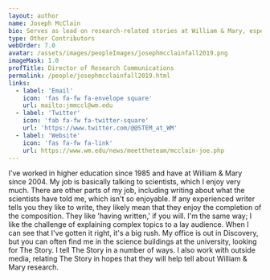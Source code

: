 ```yaml
---
layout: author
name: Joseph McClain
bio: Serves as lead on research-related stories at William & Mary, especially those involving the natural sciences.
type: Other Contributors
webOrder: 7.0
avatar: /assets/images/peopleImages/josephmcclainfall2019.png
imageMask: 1.0
profTitle: Director of Research Communications
permalink: /people/josephmcclainfall2019.html 
links:
  - label: 'Email'
    icon: 'fas fa-fw fa-envelope square'
    url: mailto:jmmccl@wm.edu
  - label: 'Twitter'
    icon: 'fab fa-fw fa-twitter-square'
    url: 'https://www.twitter.com/@@STEM_at_WM'
  - label: 'Website'
    icon: 'fas fa-fw fa-link'
    url: https://www.wm.edu/news/meettheteam/mcclain-joe.php
---
```

I've worked in higher education since 1985 and have at William & Mary since 2004. My job is basically talking to scientists, which I enjoy very much. There are other parts of my job, including writing about what the scientists have told me, which isn't so enjoyable. If any experienced writer tells you they like to write, they likely mean that they enjoy the completion of the composition. They like 'having written,' if you will. I'm the same way; I like the challenge of explaining complex topics to a lay audience. When I can see that I've gotten it right, it's a big rush. My office is out in Discovery, but you can often find me in the science buildings at the university, looking for The Story. I tell The Story in a number of ways. I also work with outside media, relating The Story in hopes that they will help tell about William & Mary research.